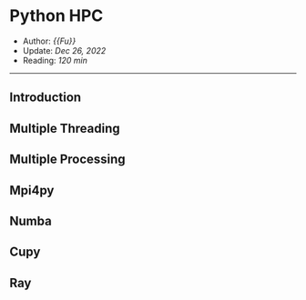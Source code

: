 # Python HPC

- Author: *{{Fu}}*
- Update: *Dec 26, 2022*
- Reading: *120 min*

---

## Introduction





## Multiple Threading




## Multiple Processing



## Mpi4py 




## Numba 


## Cupy 



## Ray







